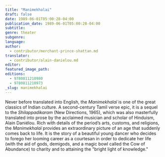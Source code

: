 ```yaml
---
title: "Manimekhalai"
draft: false
date: 1989-06-01T05:00:28-04:00
publication_date: 1989-06-01T05:00:28-04:00
subtitle:
genre: theater
subgenre:
language:
author:
  - contributor/merchant-prince-shattan.md
translator:
  - contributor/alain-danielou.md
editor:
featured_image_path:
editions:
  - 9780811210980
  - 9780811210973
_slug: manimekhalai
---
```


Never before translated into English, the _Manimekhalaï_ is one of the great classics of Indian culture. A second-century Tamil verse epic, it is a sequel to the _Shilappadikaram_ (New Directions, 1965), which was also masterfully translated into prose by the acclaimed musician and scholar of Hinduism, Alain Daniélou. Rich with details of the period’s arts, customs, and religions, the _Manimekhalaï_ provides an extraordinary picture of an age that suddenly comes back to life. It is the story of a beautiful young dancer who decides to forego her looming career as a courtesan in order to dedicate her life (with the aid of gods, demigods, and a magic bowl called the Cow of Abundance) to charity and to attaining the "bright light of knowledge."

